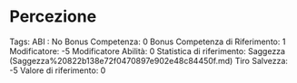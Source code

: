 # Percezione

Tags: ABI
: No
Bonus Competenza: 0
Bonus Competenza di Riferimento: 1
Modificatore: -5
Modificatore  Abilità: 0
Statistica di riferimento: Saggezza (Saggezza%20822b138e72f0470897e902e48c84450f.md)
Tiro Salvezza: -5
Valore di riferimento: 0